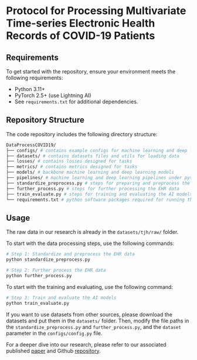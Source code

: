 # Protocol for Processing Multivariate Time-series Electronic Health Records of COVID-19 Patients

## Requirements

To get started with the repository, ensure your environment meets the following requirements:

- Python 3.11+
- PyTorch 2.5+ (use Lightning AI)
- See `requirements.txt` for additional dependencies.

## Repository Structure

The code repository includes the following directory structure:

```bash
DataProcessCOVID19/
├── configs/ # contains example configs for machine learning and deep learning models 
├── datasets/ # contains datasets files and utils for loading data
├── losses/ # contains losses designed for tasks
├── metrics/ # contains metrics designed for tasks
├── models/ # backbone machine learning and deep learning models
├── pipelines/ # machine learning and deep learning pipelines under pytorch lightning framework
├── standardize_preprocess.py # steps for preparing and preprocess the EHR data
├── further_process.py # steps for further processing the EHR data
├── train_evaluate.py # steps for training and evaluating the AI models
└── requirements.txt # python software packages required for running the code
```

## Usage

The raw data in our research is already in the `datasets/tjh/raw/` folder.

To start with the data processing steps, use the following commands:

```bash
# Step 1: Standardize and preprocess the EHR data
python standardize_preprocess.py

# Step 2: Further process the EHR data
python further_process.py
```

To start with the training and evaluating, use the following command:

```bash
# Step 3: Train and evaluate the AI models
python train_evaluate.py
```

If you want to use datasets from other sources, please download the datasets and put them in the `datasets/` folder. Then, modify the file paths in the `standardize_preprocess.py` and `further_process.py`, and the `dataset` parameter in the `configs/config.py` file.


For a deeper dive into our research, please refer to our associated published [paper](https://doi.org/10.48550/arxiv.2209.07805) and Github [repository](https://github.com/yhzhu99/pyehr/tree/main).